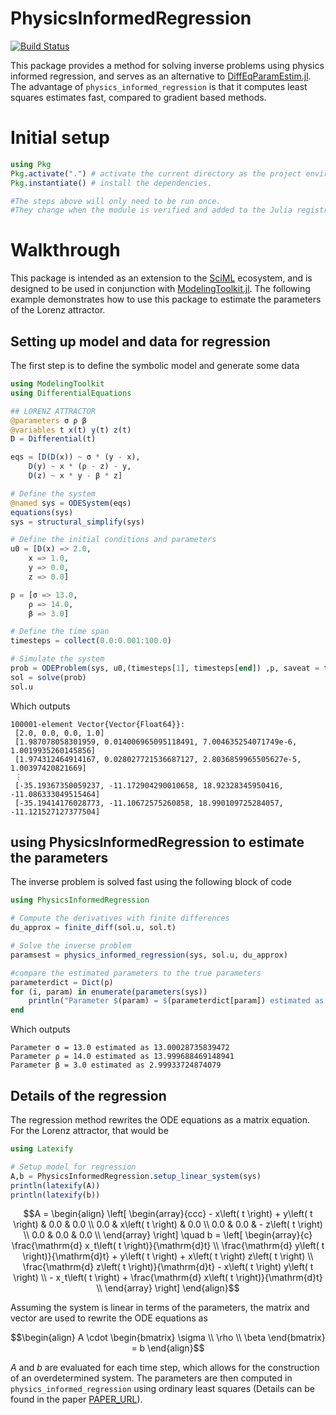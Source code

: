 # PhysicsInformedRegression

[![Build Status](https://github.com/MarcusGalea/PhysicsInformedRegression.jl/actions/workflows/CI.yml/badge.svg?branch=master)](https://github.com/MarcusGalea/PhysicsInformedRegression.jl/actions/workflows/CI.yml?query=branch%3Amaster)

This package provides a method for solving inverse problems using physics informed regression, and serves as an alternative to [DiffEqParamEstim.jl](https://docs.sciml.ai/DiffEqParamEstim/stable/). The advantage of `physics_informed_regression` is that it computes least squares estimates fast, compared to gradient based methods.
# Initial setup

```julia
using Pkg
Pkg.activate(".") # activate the current directory as the project environment.
Pkg.instantiate() # install the dependencies.

#The steps above will only need to be run once. 
#They change when the module is verified and added to the Julia registry.
```

# Walkthrough
This package is intended as an extension to the [SciML](https://sciml.ai/) ecosystem, and is designed to be used in conjunction with [ModelingToolkit.jl](https://mtk.sciml.ai/dev/). The following example demonstrates how to use this package to estimate the parameters of the Lorenz attractor.
## Setting up model and data for regression
The first step is to define the symbolic model and generate some data
```julia
using ModelingToolkit
using DifferentialEquations

## LORENZ ATTRACTOR
@parameters σ ρ β
@variables t x(t) y(t) z(t)
D = Differential(t)

eqs = [D(D(x)) ~ σ * (y - x),
    D(y) ~ x * (ρ - z) - y,
    D(z) ~ x * y - β * z]

# Define the system
@named sys = ODESystem(eqs)
equations(sys)
sys = structural_simplify(sys)

# Define the initial conditions and parameters
u0 = [D(x) => 2.0,
    x => 1.0,
    y => 0.0,
    z => 0.0]

p = [σ => 13.0,
    ρ => 14.0,
    β => 3.0]

# Define the time span
timesteps = collect(0.0:0.001:100.0)

# Simulate the system
prob = ODEProblem(sys, u0,(timesteps[1], timesteps[end]) ,p, saveat = timesteps)
sol = solve(prob)
sol.u
```
Which outputs
```
100001-element Vector{Vector{Float64}}:
 [2.0, 0.0, 0.0, 1.0]
 [1.987078058301959, 0.014006965095118491, 7.004635254071749e-6, 1.0019935260145856]
 [1.974312464914167, 0.028027721536687127, 2.8036859965505627e-5, 1.00397420821669]
 ⋮
 [-35.19367350059237, -11.172904290010658, 18.92328345950416, -11.086333049515464]
 [-35.19414176028773, -11.10672575260858, 18.990109725284057, -11.121527127377504]
```
## using PhysicsInformedRegression to estimate the parameters
The inverse problem is solved fast using the following block of code
```julia
using PhysicsInformedRegression

# Compute the derivatives with finite differences
du_approx = finite_diff(sol.u, sol.t)

# Solve the inverse problem
paramsest = physics_informed_regression(sys, sol.u, du_approx)

#compare the estimated parameters to the true parameters
parameterdict = Dict(p)
for (i, param) in enumerate(parameters(sys))
    println("Parameter $(param) = $(parameterdict[param]) estimated as $(paramsest[param])")
end
```
Which outputs
```
Parameter σ = 13.0 estimated as 13.00028735839472
Parameter ρ = 14.0 estimated as 13.999688469148941
Parameter β = 3.0 estimated as 2.99933724874079
```

## Details of the regression
The regression method rewrites the ODE equations as a matrix equation. For the Lorenz attractor, that would be
```julia
using Latexify

# Setup model for regression
A,b = PhysicsInformedRegression.setup_linear_system(sys)
println(latexify(A)) 
println(latexify(b))
```
```math
A = \begin{align}
\left[
\begin{array}{ccc}
 - x\left( t \right) + y\left( t \right) & 0.0 & 0.0 \\
0.0 & x\left( t \right) & 0.0 \\
0.0 & 0.0 &  - z\left( t \right) \\
0.0 & 0.0 & 0.0 \\
\end{array}
\right]
\quad
b = 
\left[
\begin{array}{c}
\frac{\mathrm{d} xˍt\left( t \right)}{\mathrm{d}t} \\
\frac{\mathrm{d} y\left( t \right)}{\mathrm{d}t} + y\left( t \right) + x\left( t \right) z\left( t \right) \\
\frac{\mathrm{d} z\left( t \right)}{\mathrm{d}t} - x\left( t \right) y\left( t \right) \\
 - xˍt\left( t \right) + \frac{\mathrm{d} x\left( t \right)}{\mathrm{d}t} \\
\end{array}
\right]
\end{align}
```
Assuming the system is linear in terms of the parameters, the matrix and vector are used to rewrite the ODE equations as
```math
\begin{align}
A \cdot \begin{bmatrix} \sigma \\ \rho \\ \beta \end{bmatrix} = b
\end{align}
```

$A$ and $b$ are evaluated for each time step, which allows for the construction of an overdetermined system. The parameters are then computed in `physics_informed_regression` using ordinary least squares (Details can be found in the paper [PAPER_URL]()).

